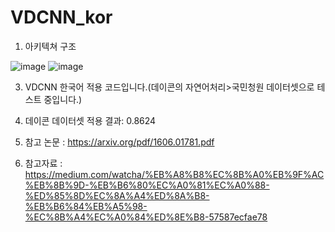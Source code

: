 # VDCNN_kor
1. 아키텍쳐 구조

![image](https://user-images.githubusercontent.com/36034521/82163535-e465d380-98e6-11ea-9399-1c7ba5396417.png)
![image](https://user-images.githubusercontent.com/36034521/82165436-fb5cf380-98ef-11ea-8880-7b0de34d2d26.png)

3. VDCNN 한국어 적용 코드입니다.(데이콘의 자연어처리>국민청원 데이터셋으로 테스트 중입니다.)

4. 데이콘 데이터셋 적용 결과: 0.8624

5. 참고 논문 : https://arxiv.org/pdf/1606.01781.pdf

6. 참고자료 : https://medium.com/watcha/%EB%A8%B8%EC%8B%A0%EB%9F%AC%EB%8B%9D-%EB%B6%80%EC%A0%81%EC%A0%88-%ED%85%8D%EC%8A%A4%ED%8A%B8-%EB%B6%84%EB%A5%98-%EC%8B%A4%EC%A0%84%ED%8E%B8-57587ecfae78
